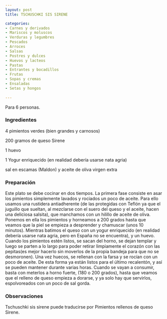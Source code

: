 ```yaml
---
layout: post
title: TSCHUSCHKI SIS SIRENE

categories:
- Carnes y derivados
- Mariscos y moluscos
- Verduras y legumbres
- Pescados
- Arroces
- Salsas
- Postres y dulces
- Huevos y lacteos
- Pastas
- Entrantes y bocadillos
- Frutas
- Sopas y cremas
- Ensaladas
- Setas y hongos
 
---
```

Para 6 personas.

<h3>Ingredientes</h3>

4 pimientos verdes (bien grandes y carnosos)

200 gramos de queso Sirene

1 huevo

1 Yogur enriquecido (en realidad debería usarse nata agria)

sal en escamas (Maldon) y aceite de oliva virgen extra

<h3>Preparación</h3>

Este plato se debe cocinar en dos tiempos. La primera fase consiste en asar los pimientos simplemente lavados y rociados un poco de aceite. Para ello usamos una rustidera antiadherente (de las protegidas con Teflón ya que el juguillo que sueltan, al mezclarse con el suero del queso y el aceite, hacen una deliciosa salsita), que manchamos con un hilillo de aceite de oliva. Ponemos en ella los pimientos y horneamos a 200 grados hasta que veamos que la piel se empieza a desprender y chamuscar (unos 10 minutos). Mientras batimos el queso con un yogur enriquecido (en realidad debería usarse nata agria, pero en España no se encuentra), y un huevo. Cuando los pimientos estén listos, se sacan del horno, se dejan templar y luego se parten a lo largo para poder retirar limpiamente el corazón con las pepitas(es mejor hacerlo sin moverlos de la propia bandeja para que no se desmoronen). Una vez huecos, se rellenan con la farsa y se rocían con un poco de aceite. De esta forma ya están listos para el último recalentón, y así se pueden mantener durante varias horas. Cuando se vayan a consumir, basta con meterlos a horno fuerte, (180 o 200 grados), hasta que veamos que el relleno de queso empieza a dorarse, y ya solo hay que servirlos, espolvoreados con un poco de sal gorda.

<h3>Observaciones</h3>

Tschuschki sis sirene puede traducirse por Pimientos rellenos de queso Sirene.


